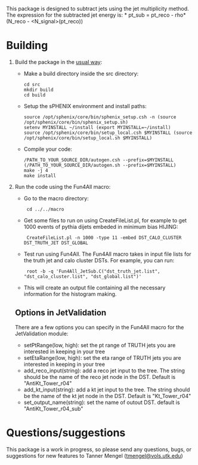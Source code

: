 This package is designed to subtract jets using the jet multiplicity method.
The expression for the subtracted jet energy is:
       * pt_sub = pt_reco - rho*(N_reco - <N_signal>(pt_reco))

# Building 
1. Build the package in the [usual way](https://wiki.bnl.gov/sPHENIX/index.php/Example_of_using_DST_nodes#Building%20a%20package):

   * Make a build directory inside the src directory: 
  
         cd src
         mkdir build
         cd build
        
   * Setup the sPHENIX environment and install paths:

         source /opt/sphenix/core/bin/sphenix_setup.csh -n (source /opt/sphenix/core/bin/sphenix_setup.sh)
         setenv MYINSTALL ~/install (export MYINSTALL=~/install)
         source /opt/sphenix/core/bin/setup_local.csh $MYINSTALL (source /opt/sphenix/core/bin/setup_local.sh $MYINSTALL)
        
   * Compile your code:

     	 /PATH_TO_YOUR_SOURCE_DIR/autogen.csh --prefix=$MYINSTALL (/PATH_TO_YOUR_SOURCE_DIR/autogen.sh --prefix=$MYINSTALL)
         make -j 4
         make install
         
2. Run the code using the Fun4All macro:
 
   * Go to the macro directory:
   
          cd ../../macro
          
   * Get some files to run on using CreateFileList.pl, for example to get 1000 events of pythia dijets embeded in minimum bias HIJING:
          
          CreateFileList.pl -n 1000 -type 11 -embed DST_CALO_CLUSTER DST_TRUTH_JET DST_GLOBAL
 
   * Test run using Fun4All. The Fun4All macro takes in input file lists for the truth jet and calo cluster DSTs. For example, you can run:
          
          root -b -q 'Fun4All_JetSub.C("dst_truth_jet.list", "dst_calo_cluster.list", "dst_global.list")'
   
   * This will create an output file containing all the necessary information for the histogram making.
   ## Options in JetValidation
   There are a few options you can specify in the Fun4All macro for the JetValidation module:
   * setPtRange(low, high): set the pt range of TRUTH jets you are interested in keeping in your tree
   * setEtaRange(low, high): set the eta range of TRUTH jets you are interested in keeping in your tree
   * add_reco_input(string): add a reco jet input to the tree. The string should be the name of the reco jet node in the DST. Default is "AntiKt_Tower_r04"
   * add_kt_input(string): add a kt jet input to the tree. The string should be the name of the kt jet node in the DST. Default is "Kt_Tower_r04"
   * set_output_name(string): set the name of outout DST. default is "AntiKt_Tower_r04_sub"


# Questions/suggestions
This package is a work in progress, so please send any questions, bugs, or suggestions for new features to Tanner Mengel (tmengel@vols.utk.edu)
